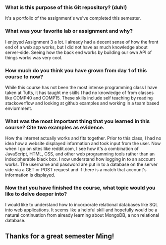 ### What is this purpose of this Git repository? (duh!)

It's a portfolio of the assignment's we've completed this semester.


### What was your favorite lab or assignment and why?

I enjoyed Assignment 3 a lot. I already had a decent
sense of how the front end of a web app works, 
but I did not have as much knowledge about server-side. 
Seeing how the back end works by building our own API
of things works was very cool.


### How much do you think you have grown from day 1 of this course to now?

While this course has not been the most intense programming class 
I have taken at Tufts, it has taught me skills I had no knowledge of 
from classes like COMP40 and COMP15. These skills include 
self teaching by reading stackoverflow and looking at github examples
and working in a team based enviornment. 


### What was the most important thing that you learned in this course? Cite two examples as evidence.

How the internet actually works and fits together. Prior to this class, I had no idea how a website 
displayed information and took input from the user. Now when I go on sites like
reddit.com, I see how it's a combination of JavaScript, HTML, CSS, and other web programming tools
rather than an indecipherable black box. I now understand how logging in to an account works. 
The username and password are put in to a database on the server side via a GET or POST request
and if there is a match that account's information is displayed. 


### Now that you have finished the course, what topic would you like to delve deeper into?

I would like to understand how to incorporate relational databases like SQL
into web applications. It seems like a helpful skill
and hopefully would be a natural continuation from already learning 
about MongoDB, a non relational database.


## Thanks for a great semester Ming!